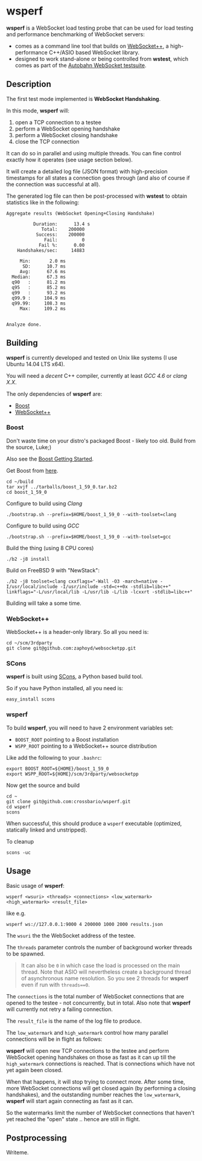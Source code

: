 # wsperf

**wsperf** is a WebSocket load testing probe that can be used for load testing and performance benchmarking of WebSocket servers:

 * comes as a command line tool that builds on [WebSocket++](http://www.zaphoyd.com/websocketpp), a high-performance C++/ASIO based WebSocket library.
 * designed to work stand-alone or being controlled from **wstest**, which comes as part of the [Autobahn WebSocket testsuite](http://autobahn.ws/testsuite/).

## Description

The first test mode implemented is **WebSocket Handshaking**.

In this mode, **wsperf** will:

  1. open a TCP connection to a testee
  2. perform a WebSocket opening handshake
  3. perform a WebSocket closing handshake
  4. close the TCP connection

It can do so in parallel and using multiple threads. You can fine control exactly how it operates (see usage section below).

It will create a detailed log file (JSON format) with high-precision timestamps for all states a connection goes through (and also of course if the connection was successful at all).

The generated log file can then be post-processed with **wstest** to obtain statistics like in the following:

	Aggregate results (WebSocket Opening+Closing Handshake)
	
	          Duration:      13.4 s
	             Total:    200000
	           Success:    200000
	              Fail:         0
	            Fail %:      0.00
	    Handshakes/sec:     14883
	
	     Min:       2.0 ms
	      SD:      10.7 ms
	     Avg:      67.6 ms
	  Median:      67.3 ms
	  q90   :      81.2 ms
	  q95   :      85.2 ms
	  q99   :      93.2 ms
	  q99.9 :     104.9 ms
	  q99.99:     108.3 ms
	     Max:     109.2 ms
	
	
	Analyze done.
 
## Building

**wsperf** is currently developed and tested on Unix like systems (I use Ubuntu 14.04 LTS x64).

You will need a *decent* C++ compiler, currently at least *GCC 4.6* or *clang X.X*.

The only dependencies of **wsperf** are:

  * [Boost](http://boost.org/)
  * [WebSocket++](https://github.com/zaphoyd/websocketpp)

### Boost

Don't waste time on your distro's packaged Boost - likely too old. Build from the source, Luke;)

Also see the [Boost Getting Started](http://www.boost.org/doc/libs/1_59_0/more/getting_started/unix-variants.html).

Get Boost from [here](http://sourceforge.net/projects/boost/files/boost/1.59.0/boost_1_59_0.tar.bz2/).

	cd ~/build
	tar xvjf ../tarballs/boost_1_59_0.tar.bz2
	cd boost_1_59_0

Configure to build using *Clang*

	./bootstrap.sh --prefix=$HOME/boost_1_59_0 --with-toolset=clang

Configure to build using *GCC*

	./bootstrap.sh --prefix=$HOME/boost_1_59_0 --with-toolset=gcc

Build the thing (using 8 CPU cores)

	./b2 -j8 install

Build on FreeBSD 9 with "NewStack":

   	./b2 -j8 toolset=clang cxxflags="-Wall -O3 -march=native -I/usr/local/include -I/usr/include -std=c++0x -stdlib=libc++" linkflags="-L/usr/local/lib -L/usr/lib -L/lib -lcxxrt -stdlib=libc++"

Building will take a some time.

### WebSocket++

WebSocket++ is a header-only library. So all you need is:

	cd ~/scm/3rdparty
	git clone git@github.com:zaphoyd/websocketpp.git

### SCons

**wsperf** is built using [SCons](http://scons.org/), a Python based build tool.

So if you have Python installed, all you need is:

	easy_install scons

### wsperf

To build **wsperf**, you will need to have 2 environment variables set:

  * `BOOST_ROOT` pointing to a Boost installation
  * `WSPP_ROOT` pointing to a WebSocket++ source distribution

Like add the following to your `.bashrc`:

	export BOOST_ROOT=${HOME}/boost_1_59_0
	export WSPP_ROOT=${HOME}/scm/3rdparty/websocketpp

Now get the source and build

	cd ~
	git clone git@github.com:crossbario/wsperf.git
	cd wsperf
	scons

When successful, this should produce a `wsperf` executable (optimized, statically linked and unstripped).

To cleanup

	scons -uc

## Usage

Basic usage of **wsperf**:

	wsperf <wsuri> <threads> <connections> <low_watermark> <high_watermark> <result_file>

like e.g.

	wsperf ws://127.0.0.1:9000 4 200000 1000 2000 results.json

The `wsuri` the the WebSocket address of the testee.

The `threads` parameter controls the number of background worker threads to be spawned.

> It can also be `0` in which case the load is processed on the main thread. Note that ASIO will nevertheless create a background thread of asynchronous name resolution. So you see 2 threads for **wsperf** even if run with `threads==0`.
> 

The `connections` is the total number of WebSocket connections that are opened to the testee - not concurrently, but in total. Also note that **wsperf** will currently not retry a failing connection.

The `result_file` is the name of the log file to produce.

The `low_watermark` and `high_watermark` control how many parallel connections will be in flight as follows:

**wsperf** will open new TCP connections to the testee and perform WebSocket opening handshakes on those as fast as it can up till the `high_watermark` connections is reached. That is connections which have not yet again been closed.

When that happens, it will stop trying to connect more. After some time, more WebSocket connections will get closed again (by performing a closing handshakes), and the outstanding number reaches the `low_watermark`, **wsperf** will start again connecting as fast as it can.

So the watermarks limit the number of WebSocket connections that haven't yet reached the "open" state .. hence are still in flight.

## Postprocessing

Writeme.
